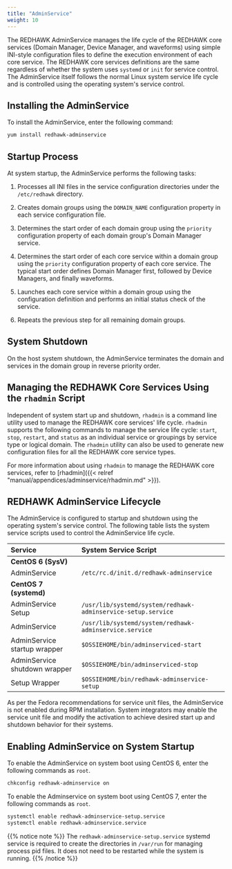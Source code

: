 ```yaml
---
title: "AdminService"
weight: 10
---
```


The REDHAWK AdminService manages the life cycle of the REDHAWK core services (Domain Manager, Device Manager, and waveforms) using simple INI-style configuration files to define the execution environment of each core service. The REDHAWK core services definitions are the same regardless of whether the system uses `systemd` or `init` for service control. The AdminService itself follows the normal Linux system service life cycle and is controlled using the operating system's service control.

## Installing the AdminService

To install the AdminService, enter the following command:

```sh
yum install redhawk-adminservice
```

## Startup Process

At system startup, the AdminService performs the following tasks:

1. Processes all INI files in the service configuration directories under the `/etc/redhawk` directory.

2. Creates domain groups using the `DOMAIN_NAME` configuration property in each service configuration file.

3. Determines the start order of each domain group using the `priority` configuration property of each domain group's Domain Manager service.

4. Determines the start order of each core service within a domain group using the `priority` configuration property of each core service. The typical start order defines Domain Manager first, followed by Device Managers, and finally waveforms.

5. Launches each core service within a domain group using the configuration definition and performs an initial status check of the service.

6. Repeats the previous step for all remaining domain groups.


## System Shutdown

On the host system shutdown, the AdminService terminates the domain and services in the domain group in reverse priority order.

## Managing the REDHAWK Core Services Using the `rhadmin` Script

Independent of system start up and shutdown, `rhadmin` is a command line utility used to manage the REDHAWK core services' life cycle. `rhadmin` supports the following commands to manage the service life cycle: `start`, `stop`, `restart`, and `status` as an individual service or groupings by service type or logical domain. The `rhadmin` utility can also be used to generate new configuration files for all the REDHAWK core service types.

For more information about using `rhadmin` to manage the REDHAWK core services, refer to [rhadmin]({{< relref "manual/appendices/adminservice/rhadmin.md" >}}).

##  REDHAWK AdminService Lifecycle

The AdminService is configured to startup and shutdown using the operating system's service control. The following table lists the system service scripts used to control the AdminService life cycle.

| **Service**                   | **System Service Script**                                    |
| :---------------------------- | :----------------------------------------------------------- |
| **CentOS 6 (SysV)**           |                                                              |
| AdminService                  | `/etc/rc.d/init.d/redhawk-adminservice`                      |
| **CentOS 7 (systemd)**        |                                                              |
| AdminService Setup            | `/usr/lib/systemd/system/redhawk-adminservice-setup.service` |
| AdminService                  | `/usr/lib/systemd/system/redhawk-adminservice.service`       |
| AdminService startup wrapper  | `$OSSIEHOME/bin/adminserviced-start`                         |
| AdminService shutdown wrapper | `$OSSIEHOME/bin/adminserviced-stop`                          |
| Setup Wrapper                 | `$OSSIEHOME/bin/redhawk-adminservice-setup`                  |

As per the Fedora recommendations for service unit files, the AdminService is not enabled during RPM installation. System integrators may enable the service unit file and modify the activation to achieve desired start up and shutdown behavior for their systems.

## Enabling AdminService on System Startup

To enable the AdminService on system boot using CentOS 6, enter the following commands as `root`.
```sh
chkconfig redhawk-adminservice on
```

To enable the Adminservice on system boot using CentOS 7, enter the following commands as `root`.
```sh
systemctl enable redhawk-adminservice-setup.service
systemctl enable redhawk-adminservice.service
```
{{% notice note %}}
The `redhawk-adminservice-setup.service` systemd service is required to create the directories in `/var/run` for managing process pid files. It does not need to be restarted while the system is running.
{{% /notice %}}
